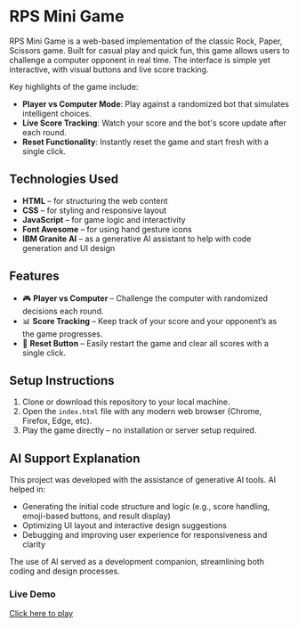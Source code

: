 # RPS Mini Game

RPS Mini Game is a web-based implementation of the classic Rock, Paper, Scissors game. Built for casual play and quick fun, this game allows users to challenge a computer opponent in real time. The interface is simple yet interactive, with visual buttons and live score tracking.

Key highlights of the game include:
- **Player vs Computer Mode**: Play against a randomized bot that simulates intelligent choices.
- **Live Score Tracking**: Watch your score and the bot's score update after each round.
- **Reset Functionality**: Instantly reset the game and start fresh with a single click.

## Technologies Used

- **HTML** – for structuring the web content
- **CSS** – for styling and responsive layout
- **JavaScript** – for game logic and interactivity
- **Font Awesome** – for using hand gesture icons
- **IBM Granite AI** – as a generative AI assistant to help with code generation and UI design

## Features

- 🎮 **Player vs Computer** – Challenge the computer with randomized decisions each round.
- 📊 **Score Tracking** – Keep track of your score and your opponent’s as the game progresses.
- 🔄 **Reset Button** – Easily restart the game and clear all scores with a single click.

## Setup Instructions

1. Clone or download this repository to your local machine.
2. Open the `index.html` file with any modern web browser (Chrome, Firefox, Edge, etc).
3. Play the game directly – no installation or server setup required.

## AI Support Explanation

This project was developed with the assistance of generative AI tools. AI helped in:

- Generating the initial code structure and logic (e.g., score handling, emoji-based buttons, and result display)
- Optimizing UI layout and interactive design suggestions
- Debugging and improving user experience for responsiveness and clarity

The use of AI served as a development companion, streamlining both coding and design processes.

### Live Demo

[Click here to play](https://rps-minigame.vercel.app/)


